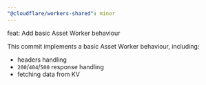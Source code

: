 ```yaml
---
"@cloudflare/workers-shared": minor
---
```


feat: Add basic Asset Worker behaviour

This commit implements a basic Asset Worker behaviour, including:

- headers handling
- `200`/`404`/`500` response handling
- fetching data from KV
